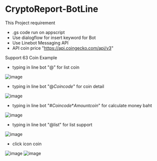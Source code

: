 # CryptoReport-BotLine
This Project requirement 
- .gs code run on appscript
- Use dialogflow for insert keyword for Bot
- Use Linebot Messaging API
- API coin price "https://api.coingecko.com/api/v3"

Support 63 Coin
Example
- typing in line bot "@" for list coin

![image](https://user-images.githubusercontent.com/96755123/228790911-081d3955-48fc-4a0d-9a51-c5d3ecfa276d.png)



- typing in line bot "@*Coincode*" for coin detail

![image](https://user-images.githubusercontent.com/96755123/228790429-d0098c14-5ca2-41bd-bec6-349c04f566cc.png)



- typing in line bot "#*Coincode***Amountcoin*"  for calculate money baht

![image](https://user-images.githubusercontent.com/96755123/228790793-767682cb-8cae-4ebc-b7ce-1b6091420480.png)



- typing in line bot "@list" for list support 

![image](https://user-images.githubusercontent.com/96755123/228794066-80d26822-77da-446b-b1a7-e0c255e3d2a1.png)



- click icon coin

![image](https://user-images.githubusercontent.com/96755123/228795433-ee607010-de42-426c-a493-f4376b02e52a.png)
![image](https://user-images.githubusercontent.com/96755123/228795577-aece131c-885b-4ac2-a0d5-c41b6fb0ad23.png)


